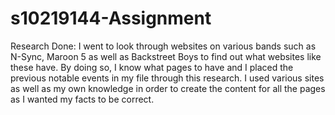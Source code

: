 # s10219144-Assignment

Research Done:
I went to look through websites on various bands such as N-Sync, Maroon 5 as well as Backstreet Boys to find out what websites like these have.
By doing so, I know what pages to have and I placed the previous notable events in my file through this research.
I used various sites as well as my own knowledge in order to create the content for all the pages as I wanted my facts to be correct.
